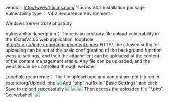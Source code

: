 vendor : http://www.115cms.com/
115cms V4.2 installation package
Vulnerability type： V4.2
Recurrence environment：

Windows Server 2019
phpstudy

Vulnerability description：
There is an arbitrary file upload vulnerability in the 15cmsV4.05 web application. loophole http://x.x.x.x/index.php/admin/content/index HTTP/, the allowed suffix for uploading can be set at the basic configuration of the background function website settings, and then the attachment can be uploaded at the content of the content management article. Any file can be uploaded, and the website can be controlled through webshell

Loophole recurrence：
The file upload type and content are not filtered in extend/org/Upload. php
![](../附件/Pasted%20image%2020230310220503.png)
Add "php" suffix in "Basic Settings" and click Save to upload successfully
![](../附件/Pasted%20image%2020230310222122.png)
![](../附件/Pasted%20image%2020230310222141.png)
![](../附件/Pasted%20image%2020230310222205.png)
Then access the uploaded file “*.php”. Get webshell.
![](../附件/Pasted%20image%2020230310222301.png)